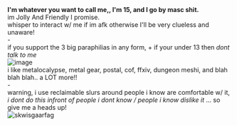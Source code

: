 # 
<br> **I'm whatever you want to call me,, I'm 15, and I go by masc shit.**
<br> im Jolly And Friendly I promise. 
<br> whisper to interact w/ me if im afk otherwise I'll be very clueless and unaware!
<br> -
<br> if you support the 3 big paraphilias in any form, + if your under 13 then *dont talk to me*
<br> ![image](https://github.com/user-attachments/assets/9e618cbd-56e7-4f79-8a80-900242f36b86)
<br> i like metalocalypse, metal gear, postal, cof, ffxiv, dungeon meshi, and blah blah blah.. a LOT more!!
<br> -
<br> warning, i use reclaimable slurs around people i know are comfortable w/ it, *i dont do this infront of people i dont know / people i know dislike it* ... so give me a heads up!
<br>![skwisgaarfag](https://github.com/user-attachments/assets/671b0256-a284-4b2a-8fbe-8935a6eef15c)
